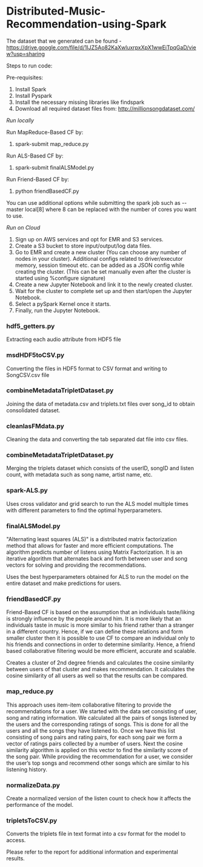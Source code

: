 # Distributed-Music-Recommendation-using-Spark

The dataset that we generated can be found - https://drive.google.com/file/d/1IJZ5Ao82KaXwluxrpxXpX1wwEiTpqGaD/view?usp=sharing

Steps to run code:

Pre-requisites:
1) Install Spark
2) Install Pyspark
3) Install the necessary missing libraries like findspark 
4) Download all required dataset files from: <http://millionsongdataset.com/>

*Run locally*

Run MapReduce-Based CF by:
1) spark-submit map_reduce.py

Run ALS-Based CF by:
1) spark-submit finalALSModel.py

Run Friend-Based CF by:
1) python friendBasedCF.py

You can use additional options while submitting the spark job such as --master local[8] where 8 can be replaced with the number of cores you want to use.

*Run on Cloud*
1. Sign up on AWS services and opt for EMR and S3 services.
2. Create a S3 bucket to store input/output/log data files.
3. Go to EMR and create a new cluster (You can choose any number of nodes in your cluster). Additional configs related to driver/executor memory, session timeout etc. can be added as a JSON config while creating the cluster. (This can be set manually even after the cluster is started using %configure signature)
4. Create a new Jupyter Notebook and link it to the newly created cluster.
5. Wait for the cluster to complete set up and then start/open the Jupyter Notebook.
6. Select a pySpark Kernel once it starts.
7. Finally, run the Jupyter Notebook.

### hdf5_getters.py
Extracting each audio attribute from HDF5 file

### msdHDF5toCSV.py
Converting the files in HDF5 format to CSV format and writing to SongCSV.csv file

### combineMetadataTripletDataset.py
Joining the data of metadata.csv and triplets.txt files over song_id to obtain consolidated dataset.  

### cleanlasFMdata.py
Cleaning the data and converting the tab separated dat file into csv files.


### combineMetadataTripletDataset.py
Merging the triplets dataset which consists of the userID, songID and listen count, with metadata such as song name, artist name, etc.


### spark-ALS.py
Uses cross validator and grid search to run the ALS model multiple times with different parameters to find the optimal hyperparameters.


### finalALSModel.py
"Alternating least squares (ALS)" is a distributed matrix factorization method that allows for faster and more efficient computations. The algorithm predicts number of listens using Matrix Factorization. It is an iterative algorithm that alternates back and forth between user and song vectors for solving and providing the recommendations.

Uses the best hyperparameters obtained for ALS to run the model on the entire dataset and make predictions for users.


### friendBasedCF.py
Friend-Based CF is based on the assumption that an individuals taste/liking is strongly influence by the people around him. It is more likely that an individuals taste in music is more similar to his friend rather than a stranger in a different country. Hence, if we can define these relations and form smaller cluster then it is possible to use CF to compare an individual only to his friends and connections in order to determine similarity. Hence, a friend based collaborative filtering would be more efficient, accurate and scalable.

Creates a cluster of 2nd degree friends and calculates the cosine similarity between users of that cluster and makes recommendation. It calculates the cosine similarity of all users as well so that the results can be compared.


### map_reduce.py
This approach uses item-item collaborative filtering to provide the recommendations for a user. We started with the data set consisting of user, song and rating information. We calculated all the pairs of songs listened by the users and the corresponding ratings of songs. This is done for all the users and all the songs they have listened to. Once we have this list consisting of song pairs and rating pairs, for each song pair we form a vector of ratings pairs collected by a number of users. Next the cosine similarity algorithm is applied on this vector to find the similarity score of the song pair. While providing the recommendation for a user, we consider the user’s top songs and recommend other songs which are similar to his listening history.


### normalizeData.py
Create a normalized version of the listen count to check how it affects the performance of the model.


### tripletsToCSV.py
Converts the triplets file in text format into a csv format for the model to access.


Please refer to the report for additional information and experimental results.
